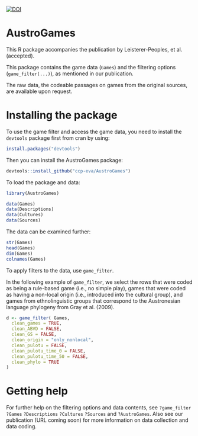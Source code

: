 

[![DOI](https://zenodo.org/badge/DOI/10.5281/zenodo.4675217.svg)](https://doi.org/10.5281/zenodo.4675217)


AustroGames
==========
This R package accompanies the publication by Leisterer-Peoples, et al. (accepted).

This package contains the game data (`Games`) and the filtering options (`game_filter(...)`), as mentioned in our publication.

The raw data, the codeable passages on games from the original sources, are available upon request.

# Installing the package
To use the game filter and access the game data, you need to install the `devtools` package first from cran by using:
```r
install.packages("devtools")
```

Then you can install the AustroGames package:
```r
devtools::install_github("ccp-eva/AustroGames")
```
To load the package and data:
```r
library(AustroGames)

data(Games)
data(Descriptions)
data(Cultures)
data(Sources)
```
The data can be examined further:
```r
str(Games)
head(Games)
dim(Games)
colnames(Games)
```

To apply filters to the data, use `game_filter`. 

In the following example of `game_filter`, we select the rows that were coded as being a rule-based game (i.e., no simple play), games that were coded as having a non-local origin (i.e., introduced into the cultural group), and games from ethnolinguistic groups that correspond to the Austronesian language phylogeny from Gray et al. (2009).
```r
d <- game_filter( Games,
  clean_games = TRUE,
  clean_ABVD = FALSE,
  clean_GS = FALSE,
  clean_origin = "only_nonlocal",
  clean_pulotu = FALSE,
  clean_pulotu_time_0 = FALSE,
  clean_pulotu_time_50 = FALSE,
  clean_phylo = TRUE
)
```


# Getting help
For further help on the filtering options and data contents, see `?game_filter` `?Games` `?Descriptions` `?Cultures` `?Sources` and `?AustroGames`. Also see our publication (URL coming soon) for more information on data collection and data coding.

